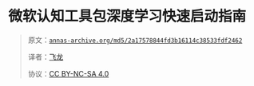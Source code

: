 # 微软认知工具包深度学习快速启动指南

> 原文：[`annas-archive.org/md5/2a17578844fd3b16114c38533fdf2462`](https://annas-archive.org/md5/2a17578844fd3b16114c38533fdf2462)
> 
> 译者：[飞龙](https://github.com/wizardforcel)
> 
> 协议：[CC BY-NC-SA 4.0](http://creativecommons.org/licenses/by-nc-sa/4.0/)